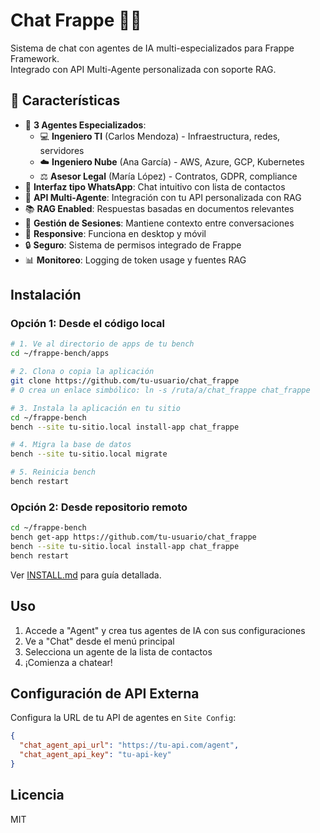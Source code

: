 # Chat Frappe 🤖💬

Sistema de chat con agentes de IA multi-especializados para Frappe Framework.  
Integrado con API Multi-Agente personalizada con soporte RAG.

## 🌟 Características

- 🤖 **3 Agentes Especializados**: 
  - 💻 **Ingeniero TI** (Carlos Mendoza) - Infraestructura, redes, servidores
  - ☁️ **Ingeniero Nube** (Ana García) - AWS, Azure, GCP, Kubernetes
  - ⚖️ **Asesor Legal** (María López) - Contratos, GDPR, compliance
- 💬 **Interfaz tipo WhatsApp**: Chat intuitivo con lista de contactos
- 🔌 **API Multi-Agente**: Integración con tu API personalizada con RAG
- 📚 **RAG Enabled**: Respuestas basadas en documentos relevantes
- 🔄 **Gestión de Sesiones**: Mantiene contexto entre conversaciones
- 📱 **Responsive**: Funciona en desktop y móvil
- 🔒 **Seguro**: Sistema de permisos integrado de Frappe
- 📊 **Monitoreo**: Logging de token usage y fuentes RAG

## Instalación

### Opción 1: Desde el código local

```bash
# 1. Ve al directorio de apps de tu bench
cd ~/frappe-bench/apps

# 2. Clona o copia la aplicación
git clone https://github.com/tu-usuario/chat_frappe
# O crea un enlace simbólico: ln -s /ruta/a/chat_frappe chat_frappe

# 3. Instala la aplicación en tu sitio
cd ~/frappe-bench
bench --site tu-sitio.local install-app chat_frappe

# 4. Migra la base de datos
bench --site tu-sitio.local migrate

# 5. Reinicia bench
bench restart
```

### Opción 2: Desde repositorio remoto

```bash
cd ~/frappe-bench
bench get-app https://github.com/tu-usuario/chat_frappe
bench --site tu-sitio.local install-app chat_frappe
bench restart
```

Ver [INSTALL.md](INSTALL.md) para guía detallada.

## Uso

1. Accede a "Agent" y crea tus agentes de IA con sus configuraciones
2. Ve a "Chat" desde el menú principal
3. Selecciona un agente de la lista de contactos
4. ¡Comienza a chatear!

## Configuración de API Externa

Configura la URL de tu API de agentes en `Site Config`:

```json
{
  "chat_agent_api_url": "https://tu-api.com/agent",
  "chat_agent_api_key": "tu-api-key"
}
```

## Licencia

MIT
